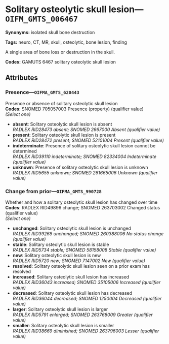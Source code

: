# Solitary osteolytic skull lesion—`OIFM_GMTS_006467`

**Synonyms:** isolated skull bone destruction

**Tags:** neuro, CT, MR, skull, osteolytic, bone lesion, finding

A single area of bone loss or destruction in the skull.

**Codes:** GAMUTS 6467 solitary osteolytic skull lesion

## Attributes

### Presence—`OIFMA_GMTS_620443`

Presence or absence of solitary osteolytic skull lesion  
**Codes**: SNOMED 705057003 Presence (property) (qualifier value)  
*(Select one)*

- **absent**: Solitary osteolytic skull lesion is absent  
_RADLEX RID28473 absent; SNOMED 2667000 Absent (qualifier value)_
- **present**: Solitary osteolytic skull lesion is present  
_RADLEX RID28472 present; SNOMED 52101004 Present (qualifier value)_
- **indeterminate**: Presence of solitary osteolytic skull lesion cannot be determined  
_RADLEX RID39110 indeterminate; SNOMED 82334004 Indeterminate (qualifier value)_
- **unknown**: Presence of solitary osteolytic skull lesion is unknown  
_RADLEX RID5655 unknown; SNOMED 261665006 Unknown (qualifier value)_

### Change from prior—`OIFMA_GMTS_990728`

Whether and how a solitary osteolytic skull lesion has changed over time  
**Codes**: RADLEX RID49896 change; SNOMED 263703002 Changed status (qualifier value)  
*(Select one)*

- **unchanged**: Solitary osteolytic skull lesion is unchanged  
_RADLEX RID39268 unchanged; SNOMED 260388006 No status change (qualifier value)_
- **stable**: Solitary osteolytic skull lesion is stable  
_RADLEX RID5734 stable; SNOMED 58158008 Stable (qualifier value)_
- **new**: Solitary osteolytic skull lesion is new  
_RADLEX RID5720 new; SNOMED 7147002 New (qualifier value)_
- **resolved**: Solitary osteolytic skull lesion seen on a prior exam has resolved  
- **increased**: Solitary osteolytic skull lesion has increased  
_RADLEX RID36043 increased; SNOMED 35105006 Increased (qualifier value)_
- **decreased**: Solitary osteolytic skull lesion has decreased  
_RADLEX RID36044 decreased; SNOMED 1250004 Decreased (qualifier value)_
- **larger**: Solitary osteolytic skull lesion is larger  
_RADLEX RID5791 enlarged; SNOMED 263768009 Greater (qualifier value)_
- **smaller**: Solitary osteolytic skull lesion is smaller  
_RADLEX RID38669 diminished; SNOMED 263796003 Lesser (qualifier value)_